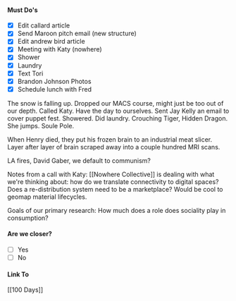 #### Must Do's
- [x] Edit callard article
- [x] Send Maroon pitch email (new structure)
- [x] Edit andrew bird article
- [x] Meeting with Katy (nowhere)
- [x] Shower 
- [x] Laundry
- [x] Text Tori
- [x] Brandon Johnson Photos
- [x] Schedule lunch with Fred

The snow is falling up. Dropped our MACS course, might just be too out of our depth. Called Katy. Have the day to ourselves. Sent Jay Kelly an email to cover puppet fest. Showered. Did laundry. Crouching Tiger, Hidden Dragon. She jumps. Soule Pole.

When Henry died, they put his frozen brain to an industrial meat slicer. Layer after layer of brain scraped away into a couple hundred MRI scans.

LA fires, David Gaber, we default to communism? 

Notes from a call with Katy:
[[Nowhere Collective]] is dealing with what we're thinking about: how do we translate connectivity to digital spaces? Does a re-distribution system need to be a marketplace? Would be cool to geomap material lifecycles.

Goals of our primary research: How much does a role does sociality play in consumption?
#### Are we closer?
- [ ] Yes
- [ ] No
#### Link To
[[100 Days]]
